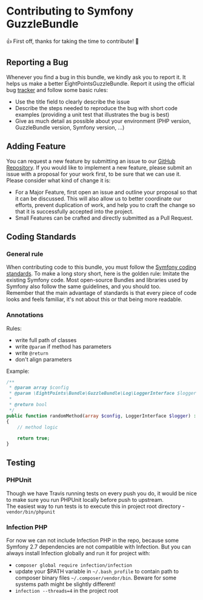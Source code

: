 # Contributing to Symfony GuzzleBundle

👍 First off, thanks for taking the time to contribute! 🎉

## Reporting a Bug
Whenever you find a bug in this bundle, we kindly ask you to report it. It helps us make a better EightPointsGuzzleBundle.
Report it using the official bug [tracker][1] and follow some basic rules:

- Use the title field to clearly describe the issue
- Describe the steps needed to reproduce the bug with short code examples (providing a unit test that illustrates the bug is best)
- Give as much detail as possible about your environment (PHP version, GuzzleBundle version, Symfony version, ...)


## Adding Feature
You can request a new feature by submitting an issue to our [GitHub Repository][1].
If you would like to implement a new feature, please submit an issue with a proposal for your work first, to be sure that we can use it. Please consider what kind of change it is:

- For a Major Feature, first open an issue and outline your proposal so that it can be discussed. This will also allow us to better coordinate our efforts, prevent duplication of work, and help you to craft the change so that it is successfully accepted into the project.
- Small Features can be crafted and directly submitted as a Pull Request.


## Coding Standards
### General rule
When contributing code to this bundle, you must follow the [Symfony coding standards][2]. To make a long story short, here is the golden rule: Imitate the existing Symfony code.
Most open-source Bundles and libraries used by Symfony also follow the same guidelines, and you should too.  
Remember that the main advantage of standards is that every piece of code looks and feels familiar, it's not about this or that being more readable.

### Annotations
Rules:
- write full path of classes
- write `@param` if method has parameters
- write `@return`
- don't align parameters

Example:
```php
/**
 * @param array $config
 * @param \EightPoints\Bundle\GuzzleBundle\Log\LoggerInterface $logger
 *
 * @return bool
 */
public function randomMethod(array $config, LoggerInterface $logger) : bool
{
    // method logic
    
    return true;
}
```

## Testing
### PHPUnit
Though we have Travis running tests on every push you do, it would be nice to make sure you run PHPUnit locally before push to upstream.  
The easiest way to run tests is to execute this in project root directory - `vendor/bin/phpunit`
### Infection PHP
For now we can not include Infection PHP in the repo, because some Symfony 2.7 dependencies are not compatible with Infection. 
But you can always install Infection globally and run it for project with:
- `composer global require infection/infection`
- update your $PATH variable in `~/.bash_profile` to contain path to composer binary files `~/.composer/vendor/bin`. Beware for some systems path might be slightly different!
- `infection --threads=4` in the project root

[1]: https://github.com/8p/EightPointsGuzzleBundle/issues
[2]: https://symfony.com/doc/current/contributing/code/standards.html
